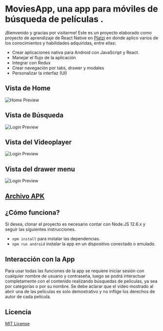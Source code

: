 # MoviesApp, una app para móviles de búsqueda de películas .

¡Bienvenido y gracias por visitarme! Este es un proyecto elaborado como proyecto de aprendizaje de  React Native en [Platzi](https://platzi.com/cursos/react-native/) en donde aplico varios de los conocimientos y habilidades adquiridas, entre ellas:

- Crear aplicaciones nativa para Android con JavaScript y React.
- Manejar el flujo de la aplicación
- Integrar con Redux
- Crear navegación por tabs, drawer y modales
- Personalizar la interfaz (UI)


## Vista de Home

![Home Preview](/.readme-static/Images/home.png)

## Vista de Búsqueda

![Login Preview](/.readme-static/Images/search.png)

## Vista del Videoplayer

![Login Preview](/.readme-static/Images/videoplayer.png)

## Vista del drawer menu

![Login Preview](/.readme-static/Images/drawermenu.png)

## [Archivo APK](./.readme-static/APK)

## ¿Cómo funciona?

Si desea, clonar el proyecto es necesario contar con Node.JS 12.6.x y seguir las siguientes instrucciones.

- `npm install` para instalar las dependencias.
- `npm run android` instalar la app en un dispositivo conectado o emulado.

## Interacción con la App

Para usar todas las funciones de la app se requiere iniciar sesión con cualquier nombre de usuario y contraseña, luego se podrá interactuar completamente con el contenido realizando búsquedas de películas, ya sea por categorías o por su nombre. Se debe aclarar que el video mostrado al abrir una de las películas es solo demostrativo y no inflige los derechos de autor de cada película.

## Licencia

[MIT License](LICENSE)
